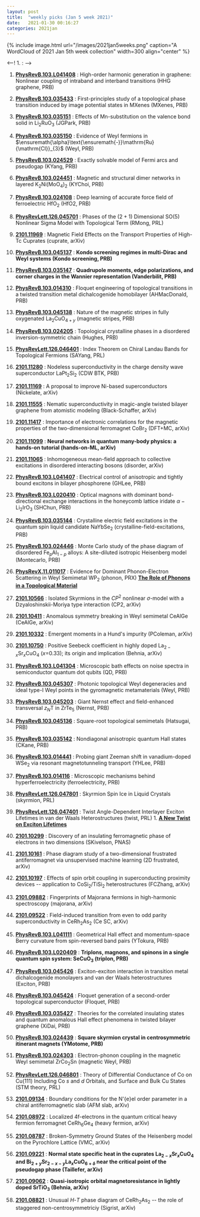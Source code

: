 ```yaml
---
layout: post
title:  "weekly picks (Jan 5 week 2021)"
date:   2021-01-30 00:16:27
categories: 2021jan
---
```


{% include image.html url="/images/2021jan5weeks.png" caption="A WordCloud of 2021 Jan 5th week collection" width=300 align="center" %}


<--! 1. **[]()** : -->

1. **[PhysRevB.103.L041408](https://link.aps.org/doi/10.1103/PhysRevB.103.L041408)** : High-order harmonic generation in graphene: Nonlinear coupling of intraband and interband transitions (HHG graphene, PRB)

1. **[PhysRevB.103.035433](https://link.aps.org/doi/10.1103/PhysRevB.103.035433)** : First-principles study of a topological phase transition induced by image potential states in MXenes (MXenes, PRB)

1. **[PhysRevB.103.035151](https://link.aps.org/doi/10.1103/PhysRevB.103.035151)** : Effects of Mn-substitution on the valence bond solid in ${\mathrm{Li}}_{2}\mathrm{Ru}{\mathrm{O}}_{3}$ (JGPark, PRB)

1. **[PhysRevB.103.035150](https://link.aps.org/doi/10.1103/PhysRevB.103.035150)** : Evidence of Weyl fermions in $\ensuremath{\alpha}\text{\ensuremath{-}}\mathrm{Ru}{\mathrm{Cl}}_{3}$ (Weyl, PRB)

1. **[PhysRevB.103.024529](https://link.aps.org/doi/10.1103/PhysRevB.103.024529)** : Exactly solvable model of Fermi arcs and pseudogap (KYang, PRB)

1. **[PhysRevB.103.024451](https://link.aps.org/doi/10.1103/PhysRevB.103.024451)** : Magnetic and structural dimer networks in layered ${\mathrm{K}}_{2}\mathrm{Ni}$(${\mathrm{MoO}}_{4}{)}_{2}$ (KYChoi, PRB)

1. **[PhysRevB.103.024108](https://link.aps.org/doi/10.1103/PhysRevB.103.024108)** : Deep learning of accurate force field of ferroelectric ${\mathrm{HfO}}_{2}$ (HfO2, PRB)

1. **[PhysRevLett.126.045701](https://link.aps.org/doi/10.1103/PhysRevLett.126.045701)** : Phases of the ($2+1$) Dimensional SO(5) Nonlinear Sigma Model with Topological Term (RMong, PRL)


1. **[2101.11969](http://arxiv.org/abs/2101.11969)** : Magnetic Field Effects on the Transport Properties of High-Tc Cuprates (cuprate, arXiv)

1. **[PhysRevB.103.045137](https://link.aps.org/doi/10.1103/PhysRevB.103.045137)** : **Kondo screening regimes in multi-Dirac and Weyl systems (Kondo screening, PRB)**

1. **[PhysRevB.103.035147](https://link.aps.org/doi/10.1103/PhysRevB.103.035147)** : **Quadrupole moments, edge polarizations, and corner charges in the Wannier representation (Vanderbilit, PRB)**

1. **[PhysRevB.103.014310](https://link.aps.org/doi/10.1103/PhysRevB.103.014310)** : Floquet engineering of topological transitions in a twisted transition metal dichalcogenide homobilayer (AHMacDonald, PRB)

1. **[PhysRevB.103.045138](https://link.aps.org/doi/10.1103/PhysRevB.103.045138)** : Nature of the magnetic stripes in fully oxygenated ${\mathrm{La}}_{2}{\mathrm{CuO}}_{4+y}$ (magnetic stripes, PRB)

1. **[PhysRevB.103.024205](https://link.aps.org/doi/10.1103/PhysRevB.103.024205)** : Topological crystalline phases in a disordered inversion-symmetric chain (Hughes, PRB)

1. **[PhysRevLett.126.046401](https://link.aps.org/doi/10.1103/PhysRevLett.126.046401)** : Index Theorem on Chiral Landau Bands for Topological Fermions (SAYang, PRL) 

1. **[2101.11280](http://arxiv.org/abs/2101.11280)** : Nodeless superconductivity in the charge density wave superconductor LaPt$_2$Si$_2$ (CDW BTK, PRB)

1. **[2101.11169](http://arxiv.org/abs/2101.11169)** : A proposal to improve Ni-based superconductors (Nickelate, arXiv)

1. **[2101.11555](http://arxiv.org/abs/2101.11555)** : Nematic superconductivity in magic-angle twisted bilayer graphene from atomistic modeling (Black-Schaffer, arXiv)

1. **[2101.11417](http://arxiv.org/abs/2101.11417)** : Importance of electronic correlations for the magnetic properties of the two-dimensional ferromagnet CoBr$_2$ (DFT+MC, arXiv)

1. **[2101.11099](http://arxiv.org/abs/2101.11099)** : **Neural networks in quantum many-body physics: a hands-on tutorial (hands-on-ML, arXiv)**

1. **[2101.11065](http://arxiv.org/abs/2101.11065)** : Inhomogeneous mean-field approach to collective excitations in disordered interacting bosons (disorder, arXiv)

1. **[PhysRevB.103.L041407](https://link.aps.org/doi/10.1103/PhysRevB.103.L041407)** : Electrical control of anisotropic and tightly bound excitons in bilayer phosphorene (GHLee, PRB)

1. **[PhysRevB.103.L020410](https://link.aps.org/doi/10.1103/PhysRevB.103.L020410)** : Optical magnons with dominant bond-directional exchange interactions in the honeycomb lattice iridate $\ensuremath{\alpha}\ensuremath{-}{\mathrm{Li}}_{2}{\mathrm{IrO}}_{3}$ (SHChun, PRB)


1. **[PhysRevB.103.035144](https://link.aps.org/doi/10.1103/PhysRevB.103.035144)** : Crystalline electric field excitations in the quantum spin liquid candidate ${\mathrm{NaYbSe}}_{2}$ (crystalline-field-excitations, PRB)

1. **[PhysRevB.103.024446](https://link.aps.org/doi/10.1103/PhysRevB.103.024446)** : Monte Carlo study of the phase diagram of disordered ${\mathrm{Fe}}_{p}{\mathrm{Al}}_{1\ensuremath{-}p}$ alloys: A site-diluted isotropic Heisenberg model (Montecarlo, PRB)

1. **[PhysRevX.11.011017](https://link.aps.org/doi/10.1103/PhysRevX.11.011017)** : Evidence for Dominant Phonon-Electron Scattering in Weyl Semimetal ${\mathrm{WP}}_{2}$ (phonon, PRX) **[The Role of Phonons in a Topological Material](https://physics.aps.org/articles/v14/s11)**


1. **[2101.10566](http://arxiv.org/abs/2101.10566)** : Isolated Skyrmions in the $CP^2$ nonlinear $\sigma$-model with a Dzyaloshinskii-Moriya type interaction (CP2, arXiv)

1. **[2101.10411](http://arxiv.org/abs/2101.10411)** : Anomalous symmetry breaking in Weyl semimetal CeAlGe (CeAlGe, arXiv)

1. **[2101.10332](http://arxiv.org/abs/2101.10332)** : Emergent moments in a Hund's impurity (PColeman, arXiv)


1. **[2101.10750](http://arxiv.org/abs/2101.10750)** : Positive Seebeck coefficient in highly doped La$_{2-x}$Sr$_x$CuO$_4$ ($x$=0.33); its origin and implication (Behnia, arXiv)

1. **[PhysRevB.103.L041304](https://link.aps.org/doi/10.1103/PhysRevB.103.L041304)** : Microscopic bath effects on noise spectra in semiconductor quantum dot qubits (QD, PRB)

1. **[PhysRevB.103.045307](https://link.aps.org/doi/10.1103/PhysRevB.103.045307)** : Photonic topological Weyl degeneracies and ideal type-I Weyl points in the gyromagnetic metamaterials (Weyl, PRB)

1. **[PhysRevB.103.045203](https://link.aps.org/doi/10.1103/PhysRevB.103.045203)** : Giant Nernst effect and field-enhanced transversal ${z}_{N}\mathrm{T}$ in ${\mathrm{ZrTe}}_{5}$ (Nernst, PRB)

1. **[PhysRevB.103.045136](https://link.aps.org/doi/10.1103/PhysRevB.103.045136)** : Square-root topological semimetals (Hatsugai, PRB)

1. **[PhysRevB.103.035142](https://link.aps.org/doi/10.1103/PhysRevB.103.035142)** : Nondiagonal anisotropic quantum Hall states (CKane, PRB)

1. **[PhysRevB.103.014441](https://link.aps.org/doi/10.1103/PhysRevB.103.014441)** : Probing giant Zeeman shift in vanadium-doped $\mathrm{W}{\mathrm{Se}}_{2}$ via resonant magnetotunneling transport (YHLee, PRB)

1. **[PhysRevB.103.014116](https://link.aps.org/doi/10.1103/PhysRevB.103.014116)** : Microscopic mechanisms behind hyperferroelectricity (ferroelectricity, PRB)

1. **[PhysRevLett.126.047801](https://link.aps.org/doi/10.1103/PhysRevLett.126.047801)** : Skyrmion Spin Ice in Liquid Crystals (skyrmion, PRL)

1. **[PhysRevLett.126.047401](https://link.aps.org/doi/10.1103/PhysRevLett.126.047401)** : Twist Angle-Dependent Interlayer Exciton Lifetimes in van der Waals Heterostructures (twist, PRL) 1. **[A New Twist on Exciton Lifetimes](https://physics.aps.org/articles/v14/s2)**  




1. **[2101.10299](http://arxiv.org/abs/2101.10299)** : Discovery of an insulating ferromagnetic phase of electrons in two dimensions (SKivelson, PNAS)

1. **[2101.10161](http://arxiv.org/abs/2101.10161)** : Phase diagram study of a two-dimensional frustrated antiferromagnet via unsupervised machine learning (2D frustrated, arXiv)

1. **[2101.10197](http://arxiv.org/abs/2101.10197)** : Effects of spin orbit coupling in superconducting proximity devices -- application to $\mathrm{CoSi_2 / TiSi_2}$ heterostructures (FCZhang, arXiv)

1. **[2101.09882](http://arxiv.org/abs/2101.09882)** : Fingerprints of Majorana fermions in high-harmonic spectroscopy (majorana, arXiv)

1. **[2101.09522](http://arxiv.org/abs/2101.09522)** : Field-induced transition from even to odd parity superconductivity in CeRh$_2$As$_2$ (Ce SC, arXiv)

1. **[PhysRevB.103.L041111](https://link.aps.org/doi/10.1103/PhysRevB.103.L041111)** : Geometrical Hall effect and momentum-space Berry curvature from spin-reversed band pairs (YTokura, PRB)

1. **[PhysRevB.103.L020409](https://link.aps.org/doi/10.1103/PhysRevB.103.L020409)** : **Triplons, magnons, and spinons in a single quantum spin system: ${\mathrm{SeCuO}}_{3}$ (triplon, PRB)**

1. **[PhysRevB.103.045426](https://link.aps.org/doi/10.1103/PhysRevB.103.045426)** : Exciton-exciton interaction in transition metal dichalcogenide monolayers and van der Waals heterostructures (Exciton, PRB)

1. **[PhysRevB.103.045424](https://link.aps.org/doi/10.1103/PhysRevB.103.045424)** : Floquet generation of a second-order topological superconductor (Floquet, PRB)

1. **[PhysRevB.103.035427](https://link.aps.org/doi/10.1103/PhysRevB.103.035427)** : Theories for the correlated insulating states and quantum anomalous Hall effect phenomena in twisted bilayer graphene (XiDai, PRB)

1. **[PhysRevB.103.024439](https://link.aps.org/doi/10.1103/PhysRevB.103.024439)** : **Square skyrmion crystal in centrosymmetric itinerant magnets (YMotome, PRB)**

1. **[PhysRevB.103.024303](https://link.aps.org/doi/10.1103/PhysRevB.103.024303)** : Electron-phonon coupling in the magnetic Weyl semimetal $\mathrm{Zr}{\mathrm{Co}}_{2}\mathrm{Sn}$ (magnetic Weyl, PRB)

1. **[PhysRevLett.126.046801](https://link.aps.org/doi/10.1103/PhysRevLett.126.046801)** : Theory of Differential Conductance of Co on Cu(111) Including Co $s$ and $d$ Orbitals, and Surface and Bulk Cu States (STM theory, PRL)


1. **[2101.09134](http://arxiv.org/abs/2101.09134)** : Boundary conditions for the N\'{e}el order parameter in a chiral antiferromagnetic slab (AFM slab, arXiv)

1. **[2101.08972](http://arxiv.org/abs/2101.08972)** : Localized 4f-electrons in the quantum critical heavy fermion ferromagnet CeRh$_6$Ge$_4$ (heavy fermion, arXiv)

1. **[2101.08787](http://arxiv.org/abs/2101.08787)** : Broken-Symmetry Ground States of the Heisenberg model on the Pyrochlore Lattice (VMC, arXiv)

1. **[2101.09221](http://arxiv.org/abs/2101.09221)** : **Normal state specific heat in the cuprates La$_{2-x}$Sr$_x$CuO$_4$ and Bi$_{2+y}$Sr$_{2-x-y}$La$_x$CuO$_{6+\delta}$ near the critical point of the pseudogap phase (Taillefer, arXiv)**

1. **[2101.09062](http://arxiv.org/abs/2101.09062)** : **Quasi-isotropic orbital magnetoresistance in lightly doped SrTiO$_{3}$ (Behnia, arXiv)**

1. **[2101.08821](http://arxiv.org/abs/2101.08821)** : Unusual $H$-$T$ phase diagram of CeRh$_2$As$_2$ -- the role of staggered non-centrosymmetriciy (Sigrist, arXiv)
